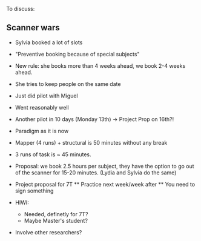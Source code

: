 To discuss:

## Scanner wars 

 * Sylvia booked a lot of slots
 * "Preventive booking because of special subjects"
 * New rule: she books more than 4 weeks ahead, we book 2-4 weeks ahead.
 * She tries to keep people on the same date

 * Just did pilot with Miguel
 * Went reasonably well
 * Another pilot in 10 days (Monday 13th) -> Project Prop on 16th?!

 * Paradigm as it is now
 * Mapper (4 runs) + structural is 50 minutes without any break
 * 3 runs of task is ~ 45 minutes.

 * Proposal: we book 2.5 hours per subject, they have the option to go out of the scanner for 15-20 minutes. (Lydia and Sylvia do the same)

 *  Project proposal for 7T
 ** Practice next week/week after
 ** You need to sign something

 * HIWI:
	* Needed, definetly for 7T?  
	* Maybe Master's student?

 * Involve other researchers?

